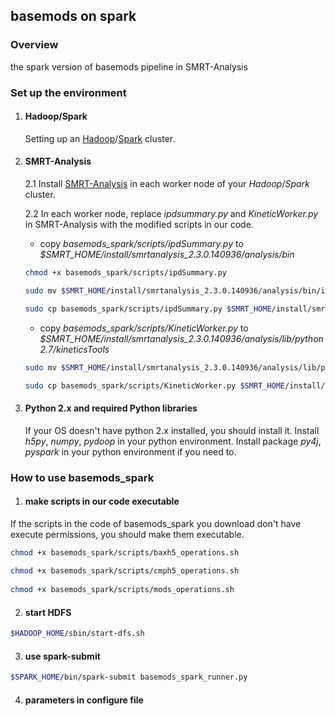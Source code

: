 ## basemods on spark

### Overview
the spark version of basemods pipeline in SMRT-Analysis

### Set up the environment
1. #### Hadoop/Spark

    Setting up an [Hadoop](http://hadoop.apache.org/)/[Spark](https://spark.apache.org/) cluster.

2. #### SMRT-Analysis

    2.1 Install [SMRT-Analysis](https://github.com/PacificBiosciences/SMRT-Analysis) in each worker node of your *Hadoop*/*Spark* cluster.
    
    2.2 In each worker node, replace *ipdsummary.py* and *KineticWorker.py* in SMRT-Analysis with the modified scripts in our code.
     + copy *basemods_spark/scripts/ipdSummary.py* to *$SMRT_HOME/install/smrtanalysis_2.3.0.140936/analysis/bin*

      ```sh
      chmod +x basemods_spark/scripts/ipdSummary.py
      
      sudo mv $SMRT_HOME/install/smrtanalysis_2.3.0.140936/analysis/bin/ipdSummary.py $SMRT_HOME/install/smrtanalysis_2.3.0.140936/analysis/bin/ipdSummary.py.bak
      
      sudo cp basemods_spark/scripts/ipdSummary.py $SMRT_HOME/install/smrtanalysis_2.3.0.140936/analysis/bin/
      ```

    + copy *basemods_spark/scripts/KineticWorker.py* to *$SMRT_HOME/install/smrtanalysis_2.3.0.140936/analysis/lib/python2.7/kineticsTools*
   
    ```sh
    sudo mv $SMRT_HOME/install/smrtanalysis_2.3.0.140936/analysis/lib/python2.7/kineticsTools/KineticWorker.py $SMRT_HOME/install/smrtanalysis_2.3.0.140936/analysis/lib/python2.7/kineticsTools/KineticWorker.py.bak
    
    sudo cp basemods_spark/scripts/KineticWorker.py $SMRT_HOME/install/smrtanalysis_2.3.0.140936/analysis/lib/python2.7/kineticsTools/
    ```

3. #### Python 2.x and required Python libraries

    If your OS doesn't have python 2.x installed, you should install it. Install *h5py*, *numpy*, *pydoop* in your python environment. Install package *py4j*, *pyspark* in your python environment if you need to.


### How to use basemods_spark

1. #### make scripts in our code executable

If the scripts in the code of basemods_spark you download don't have execute permissions, you should make them executable.
    
```sh
chmod +x basemods_spark/scripts/baxh5_operations.sh
    
chmod +x basemods_spark/scripts/cmph5_operations.sh
    
chmod +x basemods_spark/scripts/mods_operations.sh
```

2. #### start HDFS

```sh
$HADOOP_HOME/sbin/start-dfs.sh
```

3. #### use spark-submit

```sh
$SPARK_HOME/bin/spark-submit basemods_spark_runner.py
```

4. #### parameters in configure file


